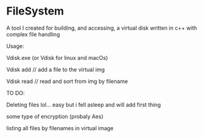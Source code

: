 # FileSystem
A tool I created for building, and accessing, a virtual disk written in c++ with complex file handling

Usage:

Vdisk.exe (or Vdisk for linux and macOs)

Vdisk add <filename> // add a file to the virtual img 

Vdisk read <filename> // read and sort from img by filename 

TO DO:

Deleting files lol... easy but i fell asleep and will add first thing

some type of encryption (probaly Aes)

listing all files by filenames in virtual image
